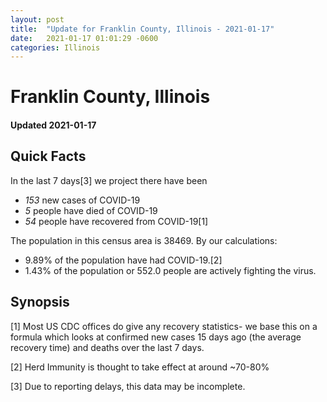 ```yaml
---
layout: post
title:  "Update for Franklin County, Illinois - 2021-01-17"
date:   2021-01-17 01:01:29 -0600
categories: Illinois
---
```


# Franklin County, Illinois
#### Updated 2021-01-17

## Quick Facts

In the last 7 days[3] we project there have been
- *153* new cases of COVID-19
- *5* people have died of COVID-19
- *54* people have recovered from COVID-19[1]

The population in this census area is 38469. By our calculations:
- 9.89% of the population have had COVID-19.[2]
- 1.43% of the population or 552.0 people are actively fighting the virus.

## Synopsis




[1] Most US CDC offices do give any recovery statistics- we base this on a formula which looks at confirmed new cases
15 days ago (the average recovery time) and deaths over the last 7 days.

[2] Herd Immunity is thought to take effect at around ~70-80%

[3] Due to reporting delays, this data may be incomplete.
 
    